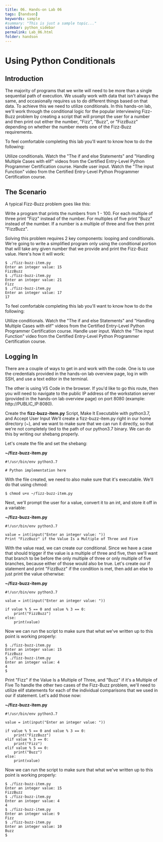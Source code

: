 ```yaml
---
title: 06. Hands-on Lab 06
tags: [handson]
keywords: sample
#summary: "This is just a sample topic..."
sidebar: python_sidebar
permalink: Lab_06.html
folder: handson
---
```


# Using Python Conditionals


## Introduction

The majority of programs that we write will need to be more than a single sequential path of execution. We usually work with data that isn't always the same, and occasionally requires us to do different things based on that data. To achieve this we need to utilize conditionals. In this hands-on lab, we'll work through the conditional logic for the popular interviewing Fizz-Buzz problem by creating a script that will prompt the user for a number and then print out either the number, "Fizz", "Buzz", or "FizzBuzz" depending on whether the number meets one of the Fizz-Buzz requirements.

To feel comfortable completing this lab you'll want to know how to do the following:

Utilize conditionals. Watch the "The if and else Statements" and "Handling Multiple Cases with elif" videos from the Certified Entry-Level Python Programmer Certification course.
Handle user input. Watch the "The input Function" video from the Certified Entry-Level Python Programmer Certification course.

## The Scenario

A typical Fizz-Buzz problem goes like this:

Write a program that prints the numbers from 1 - 100. For each multiple of three print "Fizz" instead of the number. For multiples of five print "Buzz" instead of the number. If a number is a multiple of three and five then print "FizzBuzz".

Solving this problem requires 2 key components: looping and conditionals. We're going to write a simplified program only using the conditional portion that will take any given number that we provide and print the Fizz-Buzz value. Here's how it will work:

```
$ ./fizz-buzz-item.py
Enter an integer value: 15
FizzBuzz
$ ./fizz-buzz-item.py
Enter an integer value: 21
Fizz
$ ./fizz-buzz-item.py
Enter an integer value: 17
17
```

To feel comfortable completing this lab you'll want to know how to do the following:

Utilize conditionals. Watch the "The if and else Statements" and "Handling Multiple Cases with elif" videos from the Certified Entry-Level Python Programmer Certification course.
Handle user input. Watch the "The input Function" video from the Certified Entry-Level Python Programmer Certification course.

## Logging In
There are a couple of ways to get in and work with the code. One is to use the credentials provided in the hands-on lab overview page, log in with SSH, and use a text editor in the terminal.

The other is using VS Code in the browser. If you'd like to go this route, then you will need to navigate to the public IP address of the workstation server (provided in the hands-on lab overview page) on port 8080 (example: http://PUBLIC_IP:8080).

Create the **fizz-buzz-item.py** Script, Make It Executable with python3.7, and Accept User Input
We'll create a fizz-buzz-item.py right in our home directory (~), and we want to make sure that we can run it directly, so that we're not completely tied to the path of our python3.7 binary. We can do this by writing our shebang properly.

Let's create the file and set the shebang:

**~/fizz-buzz-item.py**

```
#!/usr/bin/env python3.7

# Python implementation here
```

With the file created, we need to also make sure that it's executable. We'll do that using chmod:

```
$ chmod u+x ~/fizz-buzz-item.py
```

Next, we'll prompt the user for a value, convert it to an int, and store it off in a variable:

**~/fizz-buzz-item.py**

```
#!/usr/bin/env python3.7

value = int(input("Enter an integer value: "))
Print "FizzBuzz" if the Value Is a Multiple of Three and Five
```

With the value read, we can create our conditional. Since we have a case that should trigger if the value is a multiple of three and five, then we'll want that branch to be before the only multiple of three or only multiple of five branches, because either of those would also be true. Let's create our if statement and print "FizzBuzz" if the condition is met, then add an else to just print the value otherwise:

**~/fizz-buzz-item.py**

```
#!/usr/bin/env python3.7

value = int(input("Enter an integer value: "))

if value % 5 == 0 and value % 3 == 0:
    print("FizzBuzz")
else:
    print(value)
```

Now we can run the script to make sure that what we've written up to this point is working properly:

```
$ ./fizz-buzz-item.py
Enter an integer value: 15
FizzBuzz
$ ./fizz-buzz-item.py
Enter an integer value: 4
4
$
```

Print "Fizz" if the Value Is a Multiple of Three, and "Buzz" if it's a Multiple of Five
To handle the other two cases of the Fizz-Buzz problem, we'll need to utilize elif statements for each of the individual comparisons that we used in our if statement. Let's add those now:

**~/fizz-buzz-item.py**

```
#!/usr/bin/env python3.7

value = int(input("Enter an integer value: "))

if value % 5 == 0 and value % 3 == 0:
    print("FizzBuzz")
elif value % 3 == 0:
    print("Fizz")
elif value % 5 == 0:
    print("Buzz")
else:
    print(value)
```

Now we can run the script to make sure that what we've written up to this point is working properly:

```
$ ./fizz-buzz-item.py
Enter an integer value: 15
FizzBuzz
$ ./fizz-buzz-item.py
Enter an integer value: 4
4
$ ./fizz-buzz-item.py
Enter an integer value: 9
Fizz
$ ./fizz-buzz-item.py
Enter an integer value: 10
Buzz
$
```
